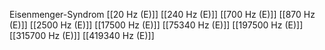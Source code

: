 Eisenmenger-Syndrom
[[20 Hz (E)]]
[[240 Hz (E)]]
[[700 Hz (E)]]
[[870 Hz (E)]]
[[2500 Hz (E)]]
[[17500 Hz (E)]]
[[75340 Hz (E)]]
[[197500 Hz (E)]]
[[315700 Hz (E)]]
[[419340 Hz (E)]]